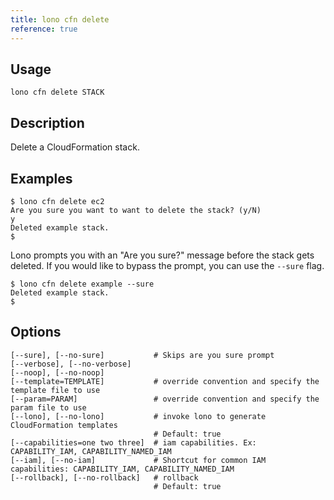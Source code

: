 ```yaml
---
title: lono cfn delete
reference: true
---
```


## Usage

    lono cfn delete STACK

## Description

Delete a CloudFormation stack.

## Examples

    $ lono cfn delete ec2
    Are you sure you want to want to delete the stack? (y/N)
    y
    Deleted example stack.
    $

Lono prompts you with an "Are you sure?" message before the stack gets deleted.  If you would like to bypass the prompt, you can use the `--sure` flag.

    $ lono cfn delete example --sure
    Deleted example stack.
    $


## Options

```
[--sure], [--no-sure]           # Skips are you sure prompt
[--verbose], [--no-verbose]     
[--noop], [--no-noop]           
[--template=TEMPLATE]           # override convention and specify the template file to use
[--param=PARAM]                 # override convention and specify the param file to use
[--lono], [--no-lono]           # invoke lono to generate CloudFormation templates
                                # Default: true
[--capabilities=one two three]  # iam capabilities. Ex: CAPABILITY_IAM, CAPABILITY_NAMED_IAM
[--iam], [--no-iam]             # Shortcut for common IAM capabilities: CAPABILITY_IAM, CAPABILITY_NAMED_IAM
[--rollback], [--no-rollback]   # rollback
                                # Default: true
```

